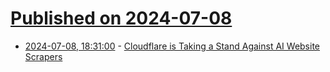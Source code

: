 # [Published on 2024-07-08](index.md)

* [2024-07-08, 18:31:00](https://soylentnews.org/article.pl?sid=24/07/07/1334210&from=rss) - [Cloudflare is Taking a Stand Against AI Website Scrapers](https://soylentnews.org/article.pl?sid=24/07/07/1334210&from=rss)
